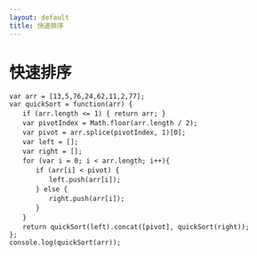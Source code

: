 ```yaml
---
layout: default
title: 快速排序
---
```



快速排序
===================



	var arr = [13,5,76,24,62,11,2,77];
	var quickSort = function(arr) {
	　　if (arr.length <= 1) { return arr; }
	　　var pivotIndex = Math.floor(arr.length / 2);
	　　var pivot = arr.splice(pivotIndex, 1)[0];
	　　var left = [];
	　　var right = [];
	　　for (var i = 0; i < arr.length; i++){
	　　　　if (arr[i] < pivot) {
	　　　　　　left.push(arr[i]);
	　　　　} else {
	　　　　　　right.push(arr[i]);
	　　　　}
	　　}
	　　return quickSort(left).concat([pivot], quickSort(right));
	};
	console.log(quickSort(arr));














